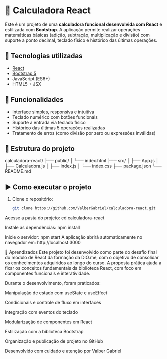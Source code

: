 # 🧮 Calculadora React

Este é um projeto de uma **calculadora funcional desenvolvida com React** e estilizada com **Bootstrap**. A aplicação permite realizar operações matemáticas básicas (adição, subtração, multiplicação e divisão) com suporte a ponto decimal, teclado físico e histórico das últimas operações.

## 🚀 Tecnologias utilizadas

- [React](https://reactjs.org/)
- [Bootstrap 5](https://getbootstrap.com/)
- JavaScript (ES6+)
- HTML5 + JSX

## 📱 Funcionalidades

- Interface simples, responsiva e intuitiva
- Teclado numérico com botões funcionais
- Suporte a entrada via teclado físico
- Histórico das últimas 5 operações realizadas
- Tratamento de erros (como divisão por zero ou expressões inválidas)

## 📂 Estrutura do projeto

calculadora-react/
├── public/
│ └── index.html
├── src/
│ ├── App.js
│ ├── Calculadora.js
│ ├── index.js
│ └── index.css
├── package.json
└── README.md

## ▶️ Como executar o projeto

1. Clone o repositório:
   ```bash
   git clone https://github.com/ValberGabriel/calculadora-react.git
   
Acesse a pasta do projeto:
cd calculadora-react

Instale as dependências:
npm install

Inicie o servidor:
npm start
A aplicação abrirá automaticamente no navegador em: http://localhost:3000

🧠 Aprendizados
Este projeto foi desenvolvido como parte do desafio final do módulo de React da formação da DIO.me, com o objetivo de consolidar os conhecimentos adquiridos ao longo do curso. A proposta prática ajuda a fixar os conceitos fundamentais da biblioteca React, com foco em componentes funcionais e interatividade.

Durante o desenvolvimento, foram praticados:

Manipulação de estado com useState e useEffect

Condicionais e controle de fluxo em interfaces

Integração com eventos do teclado

Modularização de componentes em React

Estilização com a biblioteca Bootstrap

Organização e publicação de projeto no GitHub

Desenvolvido com cuidado e atenção por Valber Gabriel
